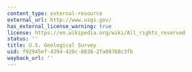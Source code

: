 ```yaml
---
content_type: external-resource
external_url: http://www.usgs.gov/
has_external_license_warning: true
license: https://en.wikipedia.org/wiki/All_rights_reserved
status: ''
title: U.S. Geological Survey
uid: f92945ef-4394-420c-8038-2fa08768c3fb
wayback_url: ''
---
```

